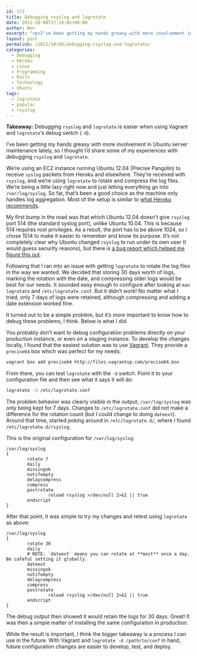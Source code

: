 ```yaml
---
id: 172
title: Debugging rsyslog and logrotate
date: 2012-10-08T17:19:02+00:00
author: Ben
excerpt: "<p>I've been getting my hands greasy with more involvement in Ubuntu server maintenance lately, so I thought I'd share some of my experiences with debugging <code>rsyslog</code> and <code>logrotate</code>.</p>"
layout: post
permalink: /2012/10/08/debugging-rsyslog-and-logrotate/
categories:
  - Debugging
  - Heroku
  - Linux
  - Programming
  - Rails
  - Technology
  - Ubuntu
tags:
  - logrotate
  - popular
  - rsyslog
---
```

**Takeaway:** Debugging `rsyslog` and `logrotate` is easier when using Vagrant and `logrotate`&#8216;s debug switch (`-d`).

I&#8217;ve been getting my hands greasy with more involvement in Ubuntu server maintenance lately, so I thought I&#8217;d share some of my experiences with debugging `rsyslog` and `logrotate`.

We&#8217;re using an EC2 instance running Ubuntu 12.04 (Precise Pangolin) to receive `syslog` packets from Heroku and elsewhere. They&#8217;re received with `rsyslog`, and we&#8217;re using `logrotate` to rotate and compress the log files. We&#8217;re being a little lazy right now and just letting everything go into `/var/log/syslog`. So far, that&#8217;s been a good choice as the machine only handles log aggregation. Most of the setup is similar to [what Heroku recommends](https://devcenter.heroku.com/articles/logging).

My first bump in the road was that which Ubuntu 12.04 doesn&#8217;t give `rsyslog` port 514 (the standard syslog port), unlike Ubuntu 10.04. This is because 514 requires root privileges. As a result, the port has to be above 1024, so I chose 1514 to make it easier to remember and know its purpose. It&#8217;s not completely clear why Ubuntu changed `rsyslog` to run under its own user (I would guess security reasons), but there is [a bug report which helped me figure this out](https://bugs.launchpad.net/ubuntu/+source/rsyslog/+bug/789174).

Following that I ran into an issue with getting `logrotate` to rotate the log files in the way we wanted. We decided that storing 30 days worth of logs, marking the rotation with the date, and compressing older logs would be best for our needs. It sounded easy enough to configure after looking at `man logrotate` and `/etc/logrotate.conf`. But it didn&#8217;t work! No matter what I tried, only 7 days of logs were retained, although compressing and adding a date extension worked fine.

It turned out to be a simple problem, but it&#8217;s more important to know how to debug these problems, I think. Below is what I did.

You probably don&#8217;t want to debug configuration problems directly on your production instance, or even on a staging instance. To develop the changes locally, I found that the easiest solution was to use [Vagrant](http://vagrantup.com/). They provide a `precise64` box which was perfect for my needs:

```bash
vagrant box add precise64 http://files.vagrantup.com/precise64.box
```

From there, you can test `logrotate` with the `-d` switch. Point it to your configuration file and then see what it says it will do:

```bash
logrotate -d /etc/logrotate.conf
```

The problem behavior was clearly visible in the output; `/var/log/syslog` was only being kept for 7 days. Changes to `/etc/logrotate.conf` did not make a difference for the rotation count (but I could change to doing `dateext`). Around that time, started poking around in `/etc/logrotate.d/`, where I found `/etc/logrotate.d/rsyslog`.

This is the original configuration for `/var/log/syslog`:

```
/var/log/syslog
{
        rotate 7
        daily
        missingok
        notifempty
        delaycompress
        compress
        postrotate
                reload rsyslog >/dev/null 2>&1 || true
        endscript
}
```

After that point, it was simple to try my changes and retest using `logrotate` as above:

```
/var/log/syslog
{
        rotate 30
        daily
        # NOTE: `dateext` means you can rotate at **most** once a day.  Be cafeful setting it globally.
        dateext
        missingok
        notifempty
        delaycompress
        compress
        postrotate
                reload rsyslog >/dev/null 2>&1 || true
        endscript
}
```

The debug output then showed it would retain the logs for 30 days. Great! It was then a simple matter of installing the same configuration in production.

While the result is important, I think the bigger takeaway is a process I can use in the future. With Vagrant and `logrotate -d /path/to/conf` in hand, future configuration changes are easier to develop, test, and deploy.